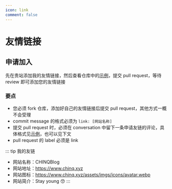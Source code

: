 ```yaml
---
icon: link
comment: false
---
```

# 友情链接

<friendlink />

## 申请加入

先在贵站添加我的友情链接，然后查看仓库中的[示例](https://github.com/CQBerry/blog/pull/6)，提交 pull request，等待 review 即可添加您的友情链接

### 要点

- 您必须 fork 仓库，添加好自己的友情链接后提交 pull request，其他方式一概不会受理
- commit message 的格式必须为 `link: [网站名称]`
- 提交 pull request 时，必须在 conversation 中留下一条申请友链的评论，具体格式见[示例](https://github.com/CQBerry/blog/pull/6)，也可以见下文
- pull request 的 label 必须是 link

::: tip 我的友链

- 网站名称：CHINQBlog
- 网站地址：<https://www.chinq.xyz>
- 网站图标：<https://www.chinq.xyz/assets/imgs/icons/avatar.webp>
- 网站简介：Stay young 😙
:::
